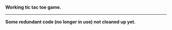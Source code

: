 <h4>
Working tic tac toe game. 
  
  ----
  Some redundant code (no longer in use) not cleaned up yet.
</h4>
